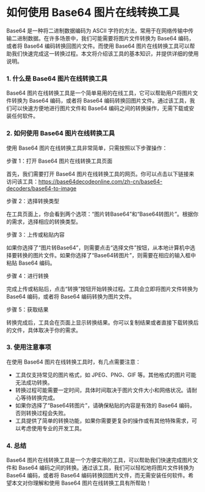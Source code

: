 如何使用 Base64 图片在线转换工具
====================

Base64 是一种将二进制数据编码为 ASCII 字符的方法，常用于在网络传输中传输二进制数据。在许多场景中，我们可能需要将图片文件转换为 Base64 编码，或者将 Base64 编码转换回图片文件。而使用 Base64 图片在线转换工具可以帮助我们快速完成这一转换过程。本文将介绍该工具的基本知识，并提供详细的使用说明。

### 1. 什么是 Base64 图片在线转换工具

Base64 图片在线转换工具是一个简单易用的在线工具，它可以帮助用户将图片文件转换为 Base64 编码，或者将 Base64 编码转换回图片文件。通过该工具，我们可以快速方便地进行图片文件和 Base64 编码之间的转换操作，无需下载或安装任何软件。

### 2. 如何使用 Base64 图片在线转换工具

使用 Base64 图片在线转换工具非常简单，只需按照以下步骤操作：

步骤 1：打开 Base64 图片在线转换工具页面

首先，我们需要打开 Base64 图片在线转换工具的网页。你可以点击以下链接来访问该工具：<https://base64decodeonline.com/zh-cn/base64-decoders/base64-to-image>

步骤 2：选择转换类型

在工具页面上，你会看到两个选项：“图片转Base64”和“Base64转图片”。根据你的需求，选择相应的转换类型。

步骤 3：上传或粘贴内容

如果你选择了“图片转Base64”，则需要点击“选择文件”按钮，从本地计算机中选择要转换的图片文件。如果你选择了“Base64转图片”，则需要在相应的输入框中粘贴 Base64 编码。

步骤 4：进行转换

完成上传或粘贴后，点击“转换”按钮开始转换过程。工具会立即将图片文件转换为 Base64 编码，或者将 Base64 编码转换为图片文件。

步骤 5：获取结果

转换完成后，工具会在页面上显示转换结果。你可以复制结果或者直接下载转换后的文件，具体取决于你的需求。

### 3. 使用注意事项

在使用 Base64 图片在线转换工具时，有几点需要注意：

- 工具仅支持常见的图片格式，如 JPEG、PNG、GIF 等。其他格式的图片可能无法成功转换。
- 转换过程可能需要一定时间，具体时间取决于图片文件大小和网络状况。请耐心等待转换完成。
- 如果你选择了“Base64转图片”，请确保粘贴的内容是有效的 Base64 编码，否则转换过程会失败。
- 工具提供了简单的转换功能，如果你需要更复杂的操作或有其他特殊需求，可以考虑使用专业的开发工具。

### 4. 总结

Base64 图片在线转换工具是一个方便实用的工具，可以帮助我们快速完成图片文件和 Base64 编码之间的转换。通过该工具，我们可以轻松地将图片文件转换为 Base64 编码，或者将 Base64 编码转换回图片文件，而无需安装任何软件。希望本文对你理解和使用 Base64 图片在线转换工具有所帮助！